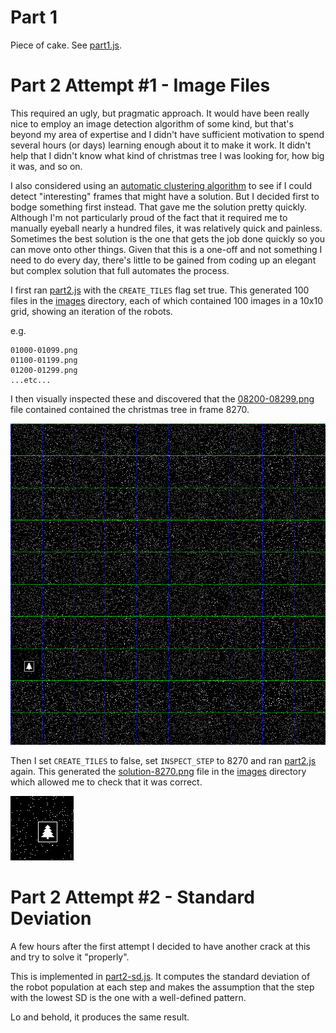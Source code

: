 # Part 1

Piece of cake.  See [part1.js](part1.js).

# Part 2 Attempt #1 - Image Files

This required an ugly, but pragmatic approach.  It would have been really
nice to employ an image detection algorithm of some kind, but that's beyond
my area of expertise and I didn't have sufficient motivation to spend several
hours (or days) learning enough about it to make it work.  It didn't help that
I didn't know what kind of christmas tree I was looking for, how big it was,
and so on.

I also considered using an [automatic clustering algorithm](https://en.wikipedia.org/wiki/Automatic_clustering_algorithms)
to see if I could detect "interesting" frames that might have a solution.
But I decided first to bodge something first instead.  That gave me the
solution pretty quickly.  Although I'm not particularly proud of the fact
that it required me to manually eyeball nearly a hundred files, it was
relatively quick and painless.  Sometimes the best solution is the one that
gets the job done quickly so you can move onto other things.  Given that this
is a one-off and not something I need to do every day, there's little to be
gained from coding up an elegant but complex solution that full automates the
process.

I first ran [part2.js](part2.js) with the `CREATE_TILES` flag set true.
This generated 100 files in the [images](images) directory, each of which
contained 100 images in a 10x10 grid, showing an iteration of the robots.

e.g.

```
01000-01099.png
01100-01199.png
01200-01299.png
...etc...
```

I then visually inspected these and discovered that the
[08200-08299.png](images/08200-08299.png) file contained contained the
christmas tree in frame 8270.

![Tiled solution](images/08200-08299.png)

Then I set `CREATE_TILES` to false, set `INSPECT_STEP` to 8270 and ran
[part2.js](part2.js) again.  This generated the
[solution-8270.png](images/solution-8270.png) file in the [images](images)
directory which allowed me to check that it was correct.

![Iteration 8270](images/solution-8270.png)

# Part 2 Attempt #2 - Standard Deviation

A few hours after the first attempt I decided to have another crack at this
and try to solve it "properly".

This is implemented in [part2-sd.js](part2-sd.js).  It computes the standard deviation
of the robot population at each step and makes the assumption that the step
with the lowest SD is the one with a well-defined pattern.

Lo and behold, it produces the same result.